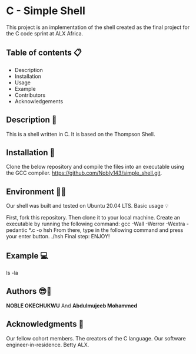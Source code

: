 # C - Simple Shell

This project is an implementation of the shell created as the final project for the C code sprint at ALX Africa. 


## Table of contents 📋

* Description
* Installation
* Usage
* Example
* Contributors
* Acknowledgements

## Description 📧

This is a shell written in C. It is based on the Thompson Shell. 

## Installation 🔧

Clone the below repository and compile the files into an executable using the GCC compiler.
https://github.com/Nobly143/simple_shell.git.

## Environment 🌲🌲

Our shell was built and tested on Ubuntu 20.04 LTS. Basic usage 💡

First, fork this repository.
Then clone it to your local machine.
Create an executable by running the following command:
gcc -Wall -Werror -Wextra -pedantic *.c -o hsh
From there, type in the following command and press your enter button.
./hsh
Final step: ENJOY!

## Example 💻

ls -la

## Authors 😎💪

**NOBLE OKECHUKWU** And **Abdulmujeeb Mohammed**

## Acknowledgments 🙏

Our fellow cohort members.
The creators of the C language.
Our software engineer-in-residence.
Betty ALX.
